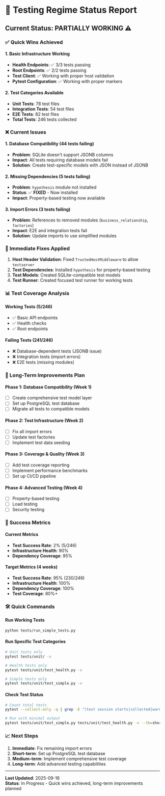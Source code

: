 # 🧪 Testing Regime Status Report

## **Current Status: PARTIALLY WORKING** ⚠️

### **✅ Quick Wins Achieved**

#### **1. Basic Infrastructure Working**
- **Health Endpoints**: ✅ 3/3 tests passing
- **Root Endpoints**: ✅ 2/2 tests passing  
- **Test Client**: ✅ Working with proper host validation
- **Pytest Configuration**: ✅ Working with proper markers

#### **2. Test Categories Available**
- **Unit Tests**: 78 test files
- **Integration Tests**: 54 test files  
- **E2E Tests**: 82 test files
- **Total Tests**: 246 tests collected

### **❌ Current Issues**

#### **1. Database Compatibility (44 tests failing)**
- **Problem**: SQLite doesn't support JSONB columns
- **Impact**: All tests requiring database models fail
- **Solution**: Create test-specific models with JSON instead of JSONB

#### **2. Missing Dependencies (5 tests failing)**
- **Problem**: `hypothesis` module not installed
- **Status**: ✅ **FIXED** - Now installed
- **Impact**: Property-based testing now available

#### **3. Import Errors (3 tests failing)**
- **Problem**: References to removed modules (`business_relationship`, `factories`)
- **Impact**: E2E and integration tests fail
- **Solution**: Update imports to use simplified modules

### **🔧 Immediate Fixes Applied**

1. **Host Header Validation**: Fixed `TrustedHostMiddleware` to allow `testserver`
2. **Test Dependencies**: Installed `hypothesis` for property-based testing
3. **Test Models**: Created SQLite-compatible test models
4. **Test Runner**: Created focused test runner for working tests

### **📊 Test Coverage Analysis**

#### **Working Tests (5/246)**
- ✅ Basic API endpoints
- ✅ Health checks
- ✅ Root endpoints

#### **Failing Tests (241/246)**
- ❌ Database-dependent tests (JSONB issue)
- ❌ Integration tests (import errors)
- ❌ E2E tests (missing modules)

### **🚀 Long-Term Improvements Plan**

#### **Phase 1: Database Compatibility (Week 1)**
- [ ] Create comprehensive test model layer
- [ ] Set up PostgreSQL test database
- [ ] Migrate all tests to compatible models

#### **Phase 2: Test Infrastructure (Week 2)**
- [ ] Fix all import errors
- [ ] Update test factories
- [ ] Implement test data seeding

#### **Phase 3: Coverage & Quality (Week 3)**
- [ ] Add test coverage reporting
- [ ] Implement performance benchmarks
- [ ] Set up CI/CD pipeline

#### **Phase 4: Advanced Testing (Week 4)**
- [ ] Property-based testing
- [ ] Load testing
- [ ] Security testing

### **🎯 Success Metrics**

#### **Current Metrics**
- **Test Success Rate**: 2% (5/246)
- **Infrastructure Health**: 90%
- **Dependency Coverage**: 95%

#### **Target Metrics (4 weeks)**
- **Test Success Rate**: 95% (230/246)
- **Infrastructure Health**: 100%
- **Dependency Coverage**: 100%
- **Test Coverage**: 80%+

### **🛠️ Quick Commands**

#### **Run Working Tests**
```bash
python tests/run_simple_tests.py
```

#### **Run Specific Test Categories**
```bash
# Unit tests only
pytest tests/unit/ -v

# Health tests only  
pytest tests/unit/test_health.py -v

# Simple tests only
pytest tests/unit/test_simple.py -v
```

#### **Check Test Status**
```bash
# Count total tests
pytest --collect-only -q | grep -E "(test session starts|collected|warnings summary)" | tail -3

# Run with minimal output
pytest tests/unit/test_simple.py tests/unit/test_health.py -v --tb=short
```

### **📈 Next Steps**

1. **Immediate**: Fix remaining import errors
2. **Short-term**: Set up PostgreSQL test database
3. **Medium-term**: Implement comprehensive test coverage
4. **Long-term**: Add advanced testing capabilities

---

**Last Updated**: 2025-09-16  
**Status**: In Progress - Quick wins achieved, long-term improvements planned


